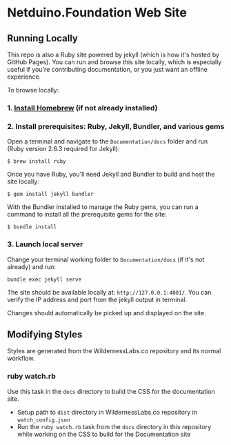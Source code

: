 # Netduino.Foundation Web Site



## Running Locally

This repo is also a Ruby site powered by jekyll (which is how it's hosted by GitHub Pages). You can run and browse this site locally, which is especially useful if you're contributing documentation, or you just want an offline experience.

To browse locally:

### 1. [Install Homebrew](https://brew.sh/) (if not already installed)


### 2. Install prerequisites: Ruby, Jekyll, Bundler, and various gems

Open a terminal and navigate to the `Documentation/docs` folder and run (Ruby version 2.6.3 required for Jekyll):

```
$ brew install ruby
```

Once you have Ruby, you'll need Jekyll and Bundler to build and host the site locally:

```
$ gem install jekyll bundler
```

With the Bundler installed to manage the Ruby gems, you can run a command to install all the prerequisite gems for the site:

```
$ bundle install
```

### 3. Launch local server

Change your terminal working folder to `Documentation/docs` (if it's not already) and run:

```
bundle exec jekyll serve
```

The site should be available locally at: `http://127.0.0.1:4001/`. You can verify the IP address and port from the jekyll output in terminal.

Changes should automatically be picked up and displayed on the site.

## Modifying Styles

Styles are generated from the WildernessLabs.co repository and its normal workflow.

### ruby watch.rb

Use this task in the `docs` directory to build the CSS for the documentation site.

- Setup path to `dist` directory in WildernessLabs.co repository in `watch_config.json`
- Run the `ruby watch.rb` task from the `docs` directory in this repository while working on the CSS to build for the Documentation site
